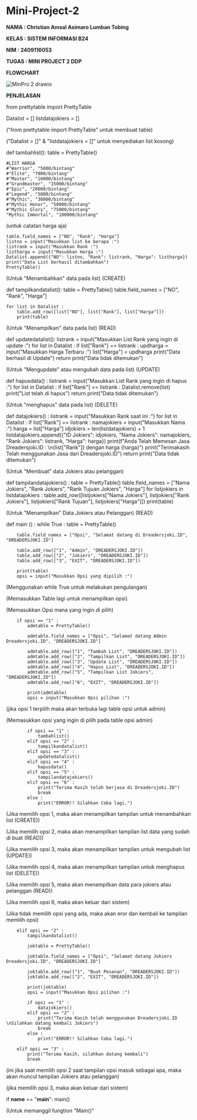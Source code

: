 # Mini-Project-2
**NAMA    : Christian Amsal Asimaro Lumban Tobing**

**KELAS   : SISTEM INFORMASI B24**

**NIM     : 2409116053**

**TUGAS   : MINI PROJECT 2 DDP**

**FLOWCHART**

![MinPro 2 drawio](https://github.com/user-attachments/assets/d6881f06-279a-4e18-b7f3-c04fe20cdc95)

**PENJELASAN**

from prettytable import PrettyTable

Datalist = []
listdatajokiers = []

("from prettytable import PrettyTable" untuk membuat table)

("Datalist = []" & "listdatajokiers = []" untuk menyediakan list kosong)

def tambahlist():
    table = PrettyTable()
    
    #LIST HARGA
    #"Warrior", "5000/bintang"  
    #"Elite", "7000/bintang"
    #"Master", "10000/bintang"
    #"Grandmaster", "15000/bintang"
    #"Epic", "20000/bintang"
    #"Legend", "5000/bintang"
    #"Mythic", "30000/bintang"
    #"Mythic Honor", "50000/bintang"
    #"Mythic Glory", "75000/bintang"
    "Mythic Immortal", "100000/bintang"

  (untuk catatan harga aja)
    
    table.field_names = ["NO", "Rank", "Harga"]
    listno = input("Masukkan list ke berapa :")
    listrank = input("Masukkan Rank :")
    listharga = input("Masukkan Harga :")
    Datalist.append({"NO": listno, "Rank": listrank, "Harga": listharga})
    print("Data List berhasil ditambahkan")
    PrettyTable()

(Untuk "Menambahkan" data pada list) (CREATE)

def tampilkandatalist():
    table = PrettyTable()
    table.field_names = ["NO", "Rank", "Harga"]


    for list in Datalist :
        table.add_row([list["NO"], list["Rank"], list["Harga"]])
        print(table)

(Untuk "Menampilkan" data pada list) (READ)

def updatedatalist():
    listrank = input("Masukkan List Rank yang ingin di update :")
    for list in Datalist :
        if list["Rank"] == listrank :
            updharga = input("Masukkan Harga Terbaru :")
            list["Harga"] = updharga
            print("Data berhasil di Update")
            return
    print("Data tidak ditemukan")

(Untuk "Mengupdate" atau mengubah data pada list) (UPDATE)

def hapusdata() :
    listrank = input("Masukkan List Rank yang ingin di hapus :")
    for list in Datalist :
        if list["Rank"] == listrank :
            Datalist.remove(list)
            print("List telah di hapus")
            return
    print("Data tidak ditemukan")

(Untuk "menghapus" data pada list) (DELETE)

def datajokiers() :
    listrank = input("Masukkan Rank saat ini :")
    for list in Datalist :
        if list["Rank"] == listrank :
            namajokiers = input("Masukkan Nama :")
            harga = list["Harga"]
            idjokiers = len(listdatajokiers) + 1
            listdatajokiers.append({"ID Jokiers": idjokiers, "Nama Jokiers": namajokiers, "Rank Jokiers": listrank, "Harga": harga})
            print(f"Anda Telah Memesan Jasa Dreadersjoki.ID : \n{list["Rank"]} dengan harga {harga}")
            print("Terimakasih Telah menggunakan Jasa dari Dreadersjoki.ID")
            return
    print("Data tidak ditemukan")

(Untuk "Membuat" data Jokiers atau pelanggan)

def tampilandatajokiers() :
    table = PrettyTable()
    table.field_names = ["Nama Jokiers", "Rank Jokiers", "Rank Tujuan Jokiers", "Harga"]
    for listjokiers in listdatajokiers :
        table.add_row([listjokiers["Nama Jokiers"], listjokiers["Rank Jokiers"], listjokiers["Rank Tujuan"], listjokiers["Harga"]])
    print(table)

(Untuk "Menampilkan" Data Jokiers atau Pelanggan) (READ)

def main () :
    while True :
        table = PrettyTable()

        table.field_names = ["Opsi", "Selamat datang di Dreadersjoki.ID", "DREADERSJOKI.ID"]

        table.add_row(["1", "Admin", "DREADERSJOKI.ID"])
        table.add_row(["2", "Jokiers", "DREADERSJOKI.ID"])
        table.add_row(["3", "EXIT", "DREADERSJOKI.ID"])

        print(table)
        opsi = input("Masukkan Opsi yang dipilih :")

(Menggunakan while True untuk melakukan pengulangan)

(Memasukkan Table lagi untuk menampilkan opsi)

(Memasukkan Opsi mana yang ingin di pilih)

        if opsi == "1" :
            admtable = PrettyTable()

            admtable.field_names = ["Opsi", "Selamat datang Admin Dreadersjoki.ID", "DREADERSJOKI.ID"]

            admtable.add_row(["1", "Tambah List", "DREADERSJOKI.ID"])
            admtable.add_row(["2", "Tampilkan List", "DREADERSJOKI.ID"])
            admtable.add_row(["3", "Update List", "DREADERSJOKI.ID"])
            admtable.add_row(["4", "Hapus List", "DREADERSJOKI.ID"])
            admtable.add_row(["5", "Tampilkan List Jokiers", "DREADERSJOKI.ID"])
            admtable.add_row(["6", "EXIT", "DREADERSJOKI.ID"])

            print(admtable)
            opsi = input("Masukkan Opsi pilihan :")

(jika opsi 1 terpilih maka akan terbuka lagi table opsi untuk admin)

(Memasukkan opsi yang ingin di pilih pada table opsi admin)

            if opsi == "1" :
                tambahlist()
            elif opsi == "2" :
                tampilkandatalist()
            elif opsi == "3" :
                updatedatalist()
            elif opsi == "4" :
                hapusdata()
            elif opsi == "5" :
                tampilandatajokiers()
            elif opsi == "6" :
                print("Terima Kasih telah berjasa di Dreadersjoki.ID")
                break
            else :
                print("ERROR!! Silahkan Coba lagi.")

(Jika memilih opsi 1, maka akan menampilkan tampilan untuk menambahkan list (CREATE))

(Jika memilih opsi 2, maka akan menampilkan tampilan list data yang sudah di buat (READ))

(Jika memilih opsi 3, maka akan menampilkan tampilan untuk mengubah list (UPDATE))

(Jika memilih opsi 4, maka akan menampilkan tampilan untuk menghapus list (DELETE))

(Jika memilih opsi 5, maka akan menampilkan data para jokiers atau pelanggan (READ))

(Jika memilih opsi 6, maka akan keluar dari sistem)

(Jika tidak memilih opsi yang ada, maka akan eror dan kembali ke tampilan memilih opsi)

        elif opsi == "2" :
            tampilkandatalist()

            joktable = PrettyTable()

            joktable.field_names = ["Opsi", "Selamat datang Jokiers Dreadersjoki.ID", "DREADERSJOKI.ID"]

            joktable.add_row(["1", "Buat Pesanan", "DREADERSJOKI.ID"])
            joktable.add_row(["2", "EXIT", "DREADERSJOKI.ID"])
            
            print(joktable)
            opsi = input("Masukkan Opsi pilihan :")

            if opsi == "1" :
                datajokiers()
            elif opsi == "2" :
                print("Terima Kasih telah menggunakan Dreadersjoki.ID \nSilahkan datang kembali Jokiers")
                break
            else :
                print("ERROR!! Silahkan Coba lagi.")
        
        elif opsi == "3" :
            print("Terima Kasih, silahkan datang kembali")
            break

(ini jika saat memilih opsi 2 saat tampilan opsi masuk sebagai apa, maka akan muncul tampilan Jokiers atau pelanggan)

(jika memilih opsi 3, maka akan keluar dari sistem)

if __name__ == "__main__":
    main()

(Untuk memanggil fungtion "Main()"

